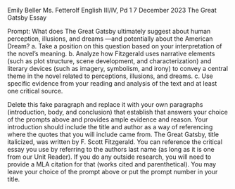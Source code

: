 Emily Beller
Ms. Fetterolf
English III/IV, Pd 1
7 December 2023
The Great Gatsby Essay

Prompt: What does The Great Gatsby ultimately suggest about human perception, illusions, and dreams —and potentially about the American Dream? a. Take a position on this question based on your interpretation of the novel’s meaning. b. Analyze how Fitzgerald uses narrative elements (such as plot structure, scene development, and characterization) and literary devices (such as imagery, symbolism, and irony) to convey a central theme in the novel related to perceptions, illusions, and dreams. c. Use specific evidence from your reading and analysis of the text and at least one critical source.

Delete this fake paragraph and replace it with your own paragraphs (introduction, body, and conclusion) that establish that answers your choice of the prompts above and provides ample evidence and reason. Your introduction should include the title and author as a way of referencing where the quotes that you will include came from. The Great Gatsby, title italicized, was written by F. Scott Fitzgerald. You can reference the critical essay you use by referring to the authors last name (as long as it is one from our Unit Reader). If you do any outside research, you will need to provide a MLA citation for that (works cited and parenthetical). You may leave your choice of the prompt above or put the prompt number in your title.
